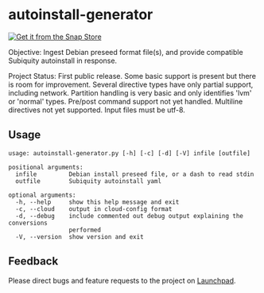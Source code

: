 
# autoinstall-generator

[![Get it from the Snap Store](https://snapcraft.io/static/images/badges/en/snap-store-black.svg)](https://snapcraft.io/autoinstall-generator)

Objective: Ingest Debian preseed format file(s), and provide compatible
Subiquity autoinstall in response.

Project Status: First public release.  Some basic support is present but there
is room for improvement.  Several directive types have only partial support,
including network.  Partition handling is very basic and only identifies 'lvm'
or 'normal' types.  Pre/post command support not yet handled.  Multiline
directives not yet supported.  Input files must be utf-8.

## Usage

    usage: autoinstall-generator.py [-h] [-c] [-d] [-V] infile [outfile]

    positional arguments:
      infile         Debian install preseed file, or a dash to read stdin
      outfile        Subiquity autoinstall yaml

    optional arguments:
      -h, --help     show this help message and exit
      -c, --cloud    output in cloud-config format
      -d, --debug    include commented out debug output explaining the conversions
                     performed
      -V, --version  show version and exit

## Feedback

Please direct bugs and feature requests to the project on
[Launchpad](https://bugs.launchpad.net/autoinstall-generator/+filebug).
